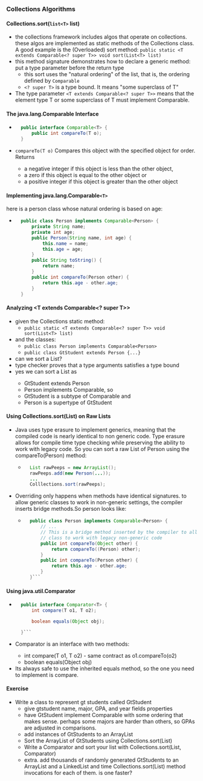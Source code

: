 ### Collections Algorithms 

#### Collections.sort(`list<T>` list) 
- the collections framework includes algos that operate on collections. these algos are implemented as static methods of the Collections class. A good example is the (Overloaded) sort method: `public static <T extends Comparable<? super T>> void sort(List<T> list)`
- this method signature demonstrates how to declare a generic method: put a type parameter before the return type
    - this sort uses the "natural ordering" of the list, that is, the ordering defined by `Comparable`
    - `<? super T>` is a type bound. It means "some superclass of T"
- The type parameter `<T extends Comparable<? super T>>` means that the element type T or some superclass of T must implement Comparable.

#### The java.lang.Comparable Interface

- ```java
    public interface Comparable<T> {
        public int compareTo(T o);
    }
    ```

- `compareTo(T o)` Compares this object with the specified object for order. Returns 
    - a negative integer if this object is less than the other object, 
    - a zero if this object is equal to the other object or
    - a positive integer if this object is greater than the other object


#### Implementing java.lang.Comparable`<T>` 
here is a person class whose natural ordering is based on age:
- ```java
    public class Person implements Comparable<Person> {
        private String name;
        private int age;
        public Person(String name, int age) {
            this.name = name;
            this.age = age;
        }
        public String toString() {
            return name;
        }
        public int compareTo(Person other) {
            return this.age - other.age;
        }
    }
    ```

#### Analyzing <T extends Comparable<? super T>>
- given the Collections static method:
    - `public static <T extends Comparable<? super T>> void sort(List<T> list)`
- and the classes:
    - `public class Person implements Comparable<Person>`
    - `public class GtStudent extends Person {...}`
- can we sort a List<GtStudent>? 
- type checker  proves that a type arguments satisfies a type bound 
- yes we can sort a List<GtStudent> as 
    - GtStudent extends Person
    - Person implements Comparable<Person>, so 
    - GtStudent is a subtype of Comparable<Person> and 
    - Person is a supertype of GtStudent 


#### Using Collections.sort(List<T>) on Raw Lists
- Java uses type erasure to implement generics, meaning that the compiled code is nearly identical to non generic code. Type erasure allows for compile time type checking while preserving the ability to work with legacy code. So you can sort a raw List of Person using the compareTo(Person) method: 
    - ```java
        List rawPeeps = new ArrayList();
        rawPeeps.add(new Person(...));
        ...
        Colllections.sort(rawPeeps);
        ```

- Overriding only happens when methods have identical signatures. to allow generic classes to work in non-generic settings, the compiler inserts bridge methods.So person looks like:
    - ```java
        public class Person implements Comparable<Person> {
            // ...
            // This is a bridge method inserted by the compiler to allow this
            // class to work with legacy non-generic code
            public int compareTo(Object other) {
                return compareTo((Person) other);
            }
            public int compareTo(Person other) {
                return this.age - other.age;
            }
        }```

#### Using java.util.Comparator<T> 
- ```java
    public interface Comparator<T> {
        int compare(T o1, T o2);

        boolean equals(Object obj);

    }```

- Comparator<T> is an interface with two methods:
    - int compare(T o1, T o2) - same contract as o1.compareTo(o2)
    - boolean equals(Object obj)
- Its always safe to use the inherited equals method, so the one you need to implement is compare.


#### Exercise

- Write a class to represent gt students called GtStudent
    - give gtstudent name, major, GPA, and year fields properties
    - have GtStudent implement Comparable<T> with some ordering that makes sense. perhaps some majors are harder than others, so GPAs are adjusted in comparisons.
    - add instances of GtStudents to an ArrayList<E>
    - Sort the ArrayList of GtStudents using Collections.sort(List<E>)
    - Write a Comparator<GtStudent> and sort your list with Collections.sort(List<E>, Comparator<E>)
    - extra. add thousands of randomly generated GtStudents to an ArrayList and a LinkedList and time Collections.sort(List<E>) method invocations for each of them. is one faster?


